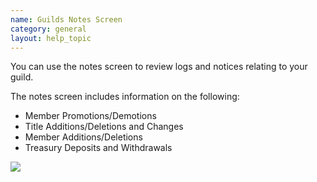 ```yaml
---
name: Guilds Notes Screen
category: general
layout: help_topic
---
```

You can use the notes screen to review logs and notices relating to your guild.

The notes screen includes information on the following:

*   Member Promotions/Demotions
*   Title Additions/Deletions and Changes
*   Member Additions/Deletions
*   Treasury Deposits and Withdrawals

[![](https://lohcdn.com/images/t_guildsnote.jpg)](https://lohcdn.com/images/guildsnote.jpg)
